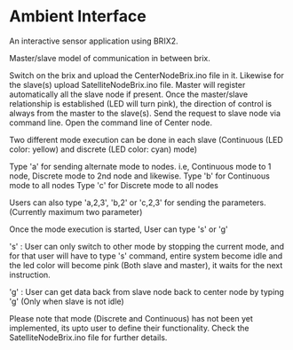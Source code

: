 # Ambient Interface
An interactive sensor application using BRIX2. 

Master/slave model of communication in between brix.

Switch on the brix and upload the CenterNodeBrix.ino file in it. Likewise for the slave(s) upload SatelliteNodeBrix.ino file.
Master will register automatically all the slave node if present. Once the master/slave relationship is established (LED will turn pink), the direction of control is always from the master to the slave(s). Send the request to slave node via command line. 
Open the command line of Center node.

Two different mode execution can be done in each slave (Continuous (LED color: yellow) and discrete (LED color: cyan) mode)

Type 'a' for sending alternate mode to nodes. i.e, Continuous mode to 1 node, Discrete mode to 2nd node and likewise. 
Type 'b' for Continuous mode to all nodes
Type 'c' for Discrete mode to all nodes

Users can also type 'a,2,3', 'b,2' or 'c,2,3' for sending the parameters.(Currently maximum two parameter)

Once the mode execution is started, User can type 's' or 'g'
  
  's' : User can only switch to other mode by stopping the current mode, and for that user 
        will have to type 's' command, entire system become idle and the led color will become pink (Both slave and master), 
        it waits for the next instruction. 

  'g' : User can get data back from slave node back to center node by typing 'g' (Only when slave is not idle)
  
Please note that mode (Discrete and Continuous) has not been yet implemented, its upto user to define their functionality.
Check the SatelliteNodeBrix.ino file for further details.
